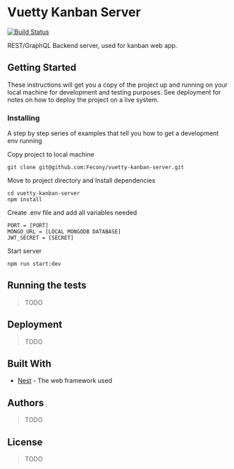 # Vuetty Kanban Server

[![Build Status](https://travis-ci.com/Fecony/vuetty-kanban-server.svg?token=KquVGmQ9CBMhcoabSNv9&branch=master)](https://travis-ci.com/Fecony/vuetty-kanban-server)

REST/GraphQL Backend server, used for kanban web app.

## Getting Started

These instructions will get you a copy of the project up and running on your local machine for development and testing purposes. See deployment for notes on how to deploy the project on a live system.

### Installing

A step by step series of examples that tell you how to get a development env running

Copy project to local machine

```
git clone git@github.com:Fecony/vuetty-kanban-server.git
```

Move to project directory and Install dependencies

```
cd vuetty-kanban-server
npm install
```

Create .env file and add all variables needed

```
PORT = [PORT]
MONGO_URL = [LOCAL MONGODB DATABASE]
JWT_SECRET = [SECRET]
```

Start server

```
npm run start:dev
```

## Running the tests

> TODO

## Deployment

> TODO

## Built With

- [Nest](https://docs.nestjs.com/) - The web framework used

## Authors

> TODO

## License

> TODO
